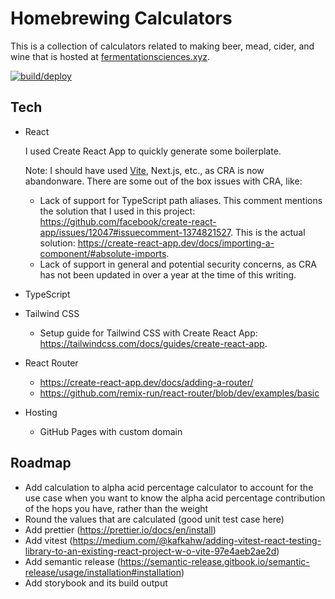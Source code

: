 # Homebrewing Calculators

This is a collection of calculators related to making beer, mead, cider, and wine that is hosted at [fermentationsciences.xyz](https://fermentationsciences.xyz).

[![build/deploy](https://github.com/tsvanharen/homebrewing-calculators/actions/workflows/deploy.yml/badge.svg)](https://github.com/tsvanharen/homebrewing-calculators/actions/workflows/deploy.yml)

## Tech

* React
  
  I used Create React App to quickly generate some boilerplate. 
  
  Note: I should have used [Vite](https://blog.ori.co/migrating-a-cra-project-to-vitejs), Next.js, etc., as CRA is now abandonware.  There are some out of the box issues with CRA, like:
  * Lack of support for TypeScript path aliases. This comment mentions the solution that I used in this project:  https://github.com/facebook/create-react-app/issues/12047#issuecomment-1374821527.  This is the actual solution:  https://create-react-app.dev/docs/importing-a-component/#absolute-imports.
  * Lack of support in general and potential security concerns, as CRA has not been updated in over a year at the time of this writing.

* TypeScript
* Tailwind CSS
  * Setup guide for Tailwind CSS with Create React App:  https://tailwindcss.com/docs/guides/create-react-app.
* React Router
  * https://create-react-app.dev/docs/adding-a-router/
  * https://github.com/remix-run/react-router/blob/dev/examples/basic
* Hosting
  * GitHub Pages with custom domain

## Roadmap

* Add calculation to alpha acid percentage calculator to account for the use case when you want to know the alpha acid percentage contribution of the hops you have, rather than the weight
* Round the values that are calculated (good unit test case here)
* Add prettier (https://prettier.io/docs/en/install)
* Add vitest (https://medium.com/@kafkahw/adding-vitest-react-testing-library-to-an-existing-react-project-w-o-vite-97e4aeb2ae2d)
* Add semantic release (https://semantic-release.gitbook.io/semantic-release/usage/installation#installation)
* Add storybook and its build output
